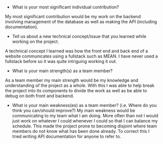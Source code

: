  * What is your most significant individual contribution?
 
My most significant contribution would be my work on the backend involving management of the database as well as making the API (including documentation).
 
 * Tell us about a new technical concept/issue that you learned while working on the project.
 
A technical concept I learned was how the front end and back end of a website communicates using a fullstack such as MEAN.  I have never used a fullstack before so it was quite intriguing working it out.
 
 * What is your main strength(s) as a team member?
 
As a team member my main strength would be my knowledge and understanding of the project as a whole.  With this I was able to help break the project into its components to divide the work as well as be able to debug on both front and backend.

 * What is your main weakness(es) as a team member? (i.e. Where do you think you can/should improve?)
My main weakness would be communicating to my team what I am doing.  More often than not I would just work on whatever I could whenever I could so that I can balance my schedule.  This made the project prone to becoming disjoint where team members do not know what has been done already.  To correct this I tried writing API documentation for anyone to refer to.

